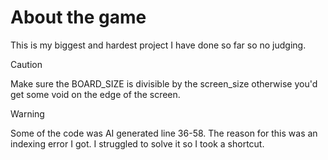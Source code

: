 # About the game
This is my biggest and hardest project I have done so far so no judging.

> [!CAUTION]
> Make sure the BOARD_SIZE is divisible by the screen_size otherwise you'd get some void on the edge of the screen.

> [!WARNING]
> Some of the code was AI generated line 36-58.
> The reason for this was an indexing error I got.
> I struggled to solve it so I took a shortcut.
